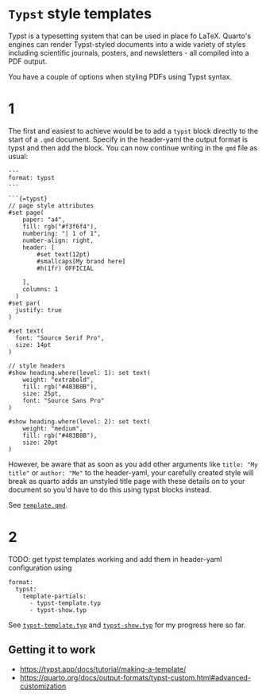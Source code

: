 # `Typst` style templates

Typst is a typesetting system that can be used in place fo LaTeX. Quarto's engines can render Typst-styled documents into a wide variety of styles including scientific journals, posters, and newsletters - all compiled into a PDF output. 

You have a couple of options when styling PDFs using Typst syntax. 

# 1

The first and easiest to achieve would be to add a `typst` block directly to the start of a `.qmd` document. Specify in the header-yaml the output format is typst and then add the block. You can now continue writing in the `qmd` file as usual:

```
---
format: typst
---

```{=typst}
// page style attributes
#set page(
    paper: "a4",
    fill: rgb("#f3f6f4"),
    numbering: "| 1 of 1",
    number-align: right,
    header: [
        #set text(12pt)
        #smallcaps[My brand here]
        #h(1fr) OFFICIAL
        
    ],
    columns: 1
  )
#set par(
  justify: true
)

#set text(
  font: "Source Serif Pro",
  size: 14pt
)

// style headers
#show heading.where(level: 1): set text(
    weight: "extrabold", 
    fill: rgb("#483B8B"), 
    size: 25pt, 
    font: "Source Sans Pro"
)

#show heading.where(level: 2): set text(
    weight: "medium", 
    fill: rgb("#483B8B"), 
    size: 20pt
)
```

However, be aware that as soon as you add other arguments like `title: "My title"` or `author: "Me"` to the header-yaml, your carefully created style will break as quarto adds an unstyled title page with these details on to your document so you'd have to do this using typst blocks instead.

See [`template.qmd`](template.qmd).

# 2

TODO: get typst templates working and add them in header-yaml configuration using 

```
format:
  typst:
    template-partials:
      - typst-template.typ
      - typst-show.typ
```

See [`typst-template.typ`](typst-template.typ) and [`typst-show.typ`](typst-show.typ) for my progress here so far.

## Getting it to work
- https://typst.app/docs/tutorial/making-a-template/
- https://quarto.org/docs/output-formats/typst-custom.html#advanced-customization
